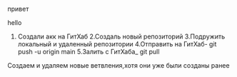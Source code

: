 привет

hello

1. Создали акк на ГитХаб
2.Создаль новый репозиторий
3.Подружить локальный и удаленный репозитории
4.Отправить на ГитХаб- git push -u origin main
5.Залить с ГитХаба_ git pull

Создаем и удаляем новые ветвления,хотя они уже были созданы ранее